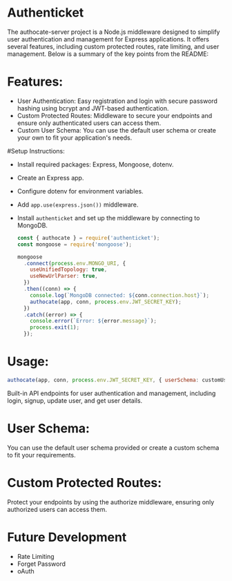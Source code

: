 # Authenticket

The authocate-server project is a Node.js middleware designed to simplify user authentication and management for Express applications. It offers several features, including custom protected routes, rate limiting, and user management. Below is a summary of the key points from the README:

# Features:

- User Authentication: Easy registration and login with secure password hashing using bcrypt and JWT-based authentication.
- Custom Protected Routes: Middleware to secure your endpoints and ensure only authenticated users can access them.
- Custom User Schema: You can use the default user schema or create your own to fit your application's needs.

#Setup Instructions:

- Install required packages: Express, Mongoose, dotenv.
- Create an Express app.
- Configure dotenv for environment variables.
- Add `app.use(express.json())` middleware.
- Install `authenticket` and set up the middleware by connecting to MongoDB.

  ```js
  const { authocate } = require('authenticket');
  const mongoose = require('mongoose');

  mongoose
    .connect(process.env.MONGO_URI, {
      useUnifiedTopology: true,
      useNewUrlParser: true,
    })
    .then((conn) => {
      console.log(`MongoDB connected: ${conn.connection.host}`);
      authocate(app, conn, process.env.JWT_SECRET_KEY);
    })
    .catch((error) => {
      console.error(`Error: ${error.message}`);
      process.exit(1);
    });

  ```
# Usage:
```js
authocate(app, conn, process.env.JWT_SECRET_KEY, { userSchema: customUserSchema})
```

Built-in API endpoints for user authentication and management, including login, signup, update user, and get user details.
# User Schema:

You can use the default user schema provided or create a custom schema to fit your requirements.
# Custom Protected Routes:

Protect your endpoints by using the authorize middleware, ensuring only authorized users can access them.

# Future Development
- Rate Limiting
- Forget Password
- oAuth
